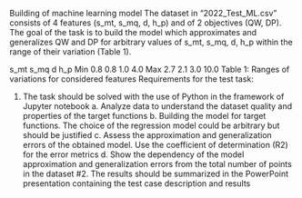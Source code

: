 Building of machine learning model
The dataset in “2022_Test_ML.csv” consists of 4 features (s_mt, s_mq, d, h_p) and of 2 objectives (QW, DP). The goal of the task is to build the model which approximates and generalizes QW and DP for arbitrary values of s_mt, s_mq, d, h_p within the range of their variation (Table 1).

s_mt	s_mq	d	h_p
Min	0.8	0.8	1.0	4.0
Max	2.7	2.1	3.0	10.0
Table 1: Ranges of variations for considered features
Requirements for the test task:
1.	The task should be solved with the use of Python in the framework of Jupyter notebook
a.	Analyze data to understand the dataset quality and properties of the target functions
b.	Building the model for target functions. The choice of the regression model could be arbitrary but should be justified
c.	Assess the approximation and generalization errors of the obtained model. Use the coefficient of determination (R2) for the error metrics
d.	Show the dependency of the model approximation and generalization errors from the total number of points in the dataset
#2.	The results should be summarized in the PowerPoint presentation containing the test case description and results
